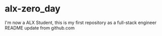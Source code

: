 # alx-zero_day
I'm now a ALX Student, this is my first repository as a full-stack engineer
README update from github.com
